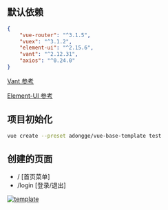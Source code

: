## 默认依赖
``` json
{
    "vue-router": "^3.1.5",
    "vuex": "^3.1.2",
    "element-ui": "^2.15.6",
    "vant": "^2.12.31",
    "axios": "^0.24.0"
}
```

[Vant 参考](https://youzan.github.io/vant/?source=vuejsorg#/zh-CN/home)

[Element-UI 参考](https://element.eleme.cn/#/zh-CN/component/installation)


## 项目初始化
``` Bash
vue create --preset adongge/vue-base-template test
```

## 创建的页面
- / [首页菜单]
- /login [登录/退出]

 [![template](https://static.adong.wiki/static/images/md/2021110102.png)](https://static.adong.wiki/static/images/md/2021110102.png)
